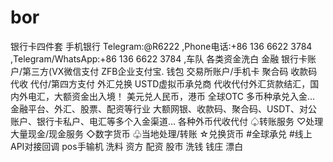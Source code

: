 # bor
银行卡四件套 手机银行 Telegram:@R6222 ,Phone电话:+86 136 6622 3784 ,Telegram/WhatsApp:+86 136 6622 3784 ,车队 各类资金洗白 金融 银行卡账户/第三方(VX微信支付 ZFB企业支付宝.    钱包 交易所账户/手机卡  聚合码 收款码代收 代付/第四方支付  外汇兑换   USTD虚拟币承兑商  代收代付外汇货款结汇，国内外电汇，大额资金出入境！  美元兑人民币，港币  全球OTC 多币种承兑入金… 金融平台、外汇、股票、配资等行业 大额网银、收款码、聚合码、USDT、对公账户、银行卡私户、电汇等多个入金渠道… 各种外币代收代付  ♤转账服务 ♡处理大量现金/现金服务 ◇数字货币 ♧当地处理/转账 ☆兑换货币 #全球承兑 #线上API对接回调  pos手输机 洗料 资方 配资 股市 洗钱 钱庄 漂白
